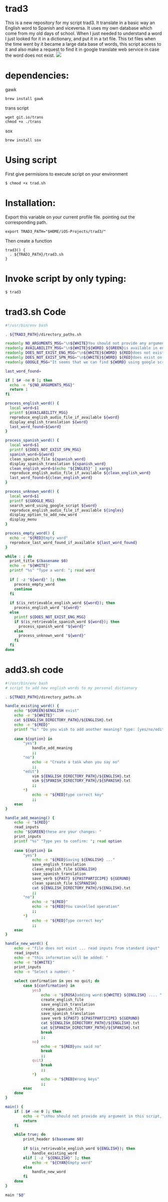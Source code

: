 # trad3

This is a new repository for my script trad3. It translate in a basic way an English word to Spanish and viceversa.
It uses my own database which come from my old days of school. When I just needed to understand a word I just looked for it in a dictionary, and put it in a txt file. This txt files when the time went by it became a large data base of words, this script access to it and also make a request to find it in google translate web service in case the word does not exist. 
![](https://github.com/carlos-santiago-2017/DictEnEsScript/blob/master/1.gif)

# dependencies:

gawk

```console
brew install gawk
```

trans script 

```console
wget git.io/trans
chmod +x ./trans
```

sox

```console
brew install sox
```

# Using script

First give permisions to execute script on your environment

```console
$ chmod +x trad.sh
```

# Installation: 

Export this variable on your current profile file. pointing out the corresponding path.

```console
export TRAD3_PATH="$HOME/iOS-Projects/trad3/"
```

Then create a function

```console
trad3() {
  . ${TRAD3_PATH}/trad3.sh
}
```

# Invoke script by only typing:

```console
$ trad3
```

# trad3.sh Code

```bash
#!/usr/bin/env bash

. ${TRAD3_PATH}/directory_paths.sh

readonly NO_ARGUMENTS_MSG="\n${WHITE}You should not provide any argument in this script, you just type trad3"
readonly AVAILABILITY_MSG="\n${WHITE}${WORD} ${GREEN}is available in english data base" 
readonly DOES_NOT_EXIST_ENG_MSG="\n${WHITE}${WORD} ${RED}does not exist on english data base .... now looking into spanish data base"
readonly DOES_NOT_EXIST_SPN_MSG="\n${WHITE}${WORD} ${RED}does exist on spanish data base"
readonly GOOGLE_MSG="It seems that we can find ${WORD} using google script"

last_word_found=

if [ $# -ne 0 ]; then
  echo -e "${NO_ARGUMENTS_MSG}"
  return 1 
fi

process_english_word() {
  local word=$1
  printf ${AVAILABILITY_MSG}
  reproduce_english_audio_file_if_available ${word}
  display_english_translation ${word}
  last_word_found=${word}
}

process_spanish_word() {
  local word=$1
  printf ${DOES_NOT_EXIST_SPN_MSG}
  spanish_word=${word}
  clean_spanish_file ${spanish_word}
  display_spanish_translation ${spanish_word}
  clean_english_word=$(echo "${INGLES}" | xargs)
  reproduce_english_audio_file_if_available ${clean_english_word}
  last_word_found=${clean_english_word}
}

process_unknown_word() {
  local word=$1
  printf ${GOOGLE_MSG}
  search_word_using_google_script ${word}
  reproduce_english_audio_file_if_available ${ingles} 
  display_option_to_add_new_word
  display_menu
}

process_empty_word() {
  echo -e "${RED}Empty word"        
  reproduce_last_word_found_if_available ${last_word_found}
}

while : ; do
  print_title $(basename $0)
  echo -e "${WHITE}"
  printf "%s" "Type a word: "; read word
  
  if [ -z "${word}" ]; then
    process_empty_word
    continue
  fi
  
  if $(is_retrievable_english_word ${word}); then
    process_english_word "${word}"
  else
    printf ${DOES_NOT_EXIST_ENG_MSG}
    if $(is_retrievable_spanish_word ${word}); then
      process_spanish_word "${word}"
    else
      process_unknown_word "${word}"
    fi
  fi
done
```

# add3.sh code

```bash
#!/usr/bin/env bash
# script to add new english words to my personal dictionary

. ${TRAD3_PATH}/directory_paths.sh

handle_existing_word() {
    echo "${GREEN}$ENGLISH exist"
    echo -e "${WHITE}"
    cat ${ENGLISH_DIRECTORY_PATH}/${ENGLISH}.txt
    echo -e "${RED}"
    printf "%s" "Do you wish to add another meaning? type: [yes/no/edit]?: "; read option
    
    case ${option} in
        "yes") 
            handle_add_meaning
            ;;
        "no") 
            echo -e "Create a task when you say no"
            ;;
        "edit") 
            vim ${ENGLISH_DIRECTORY_PATH}/${ENGLISH}.txt
            vim ${SPANISH_DIRECTORY_PATH}/${SPANISH}.txt
            ;;
        *) 
            echo -e "${RED}type correct key"
            ;;
    esac
}

handle_add_meaning() {
    echo -e "${RED}"
    read_inputs
    echo "${GREEN}these are your changes: "
    print_inputs
    printf "%s" "Type yes to confirm: "; read option
    
    case ${option} in 
        "yes") 
            echo -e "${RED}Saving ${ENGLISH} ..."
            save_english_translation
            clean_english_file ${ENGLISH}
            save_spanish_translation 
            save_verb ${PAST} ${PASTPARTICIPE} ${GERUND}
            clean_spanish_file ${SPANISH}
            cat ${ENGLISH_DIRECTORY_PATH}/${ENGLISH}.txt
            ;;
        "no") 
            echo -e "${RED}"
            echo -e "${RED}You cancelled operation"
            ;;
        *) 
            echo -e "${RED}Type correct key"
            ;;
    esac
}

handle_new_word() {
    echo -e "file does not exist ... read inputs from standard input"
    read_inputs
    echo -e "this information will be added: "
    echo -e "${WHITE}"
    print_inputs
    echo -e "Select a number: "
    
    select confirmation in yes no quit; do
        case ${confirmation} in
            yes) 
                echo -e "${ROSA}adding word:${WHITE} ${ENGLISH} .... "
                create_english_file
                save_english_translation
                create_spanish_file
                save_spanish_translation        
                save_verb ${PAST} ${PASTPARTICIPE} ${GERUND}
                cat ${ENGLISH_DIRECTORY_PATH}/${ENGLISH}.txt
                cat ${SPANISH_DIRECTORY_PATH}/${SPANISH}.txt
                break
                ;;
            no) 
                echo -e "${RED}you said no"
                break
                ;;
            quit) 
                break
                ;;
            *) 
                echo -e "${RED}Wrong keys"
                ;;
        esac
    done
}

main() {
    if [ $# -ne 0 ]; then
        echo -e "\nYou should not provide any argument in this script, you just type add3"
        return 
    fi

    while true; do
        print_header $(basename $0)
        
        if $(is_retrievable_english_word ${ENGLISH}); then
            handle_existing_word
        elif [ -z "${ENGLISH}" ]; then 
            echo -e "${CYAN}Empty word"
        else
            handle_new_word
        fi
    done
}

main "$@"
```
